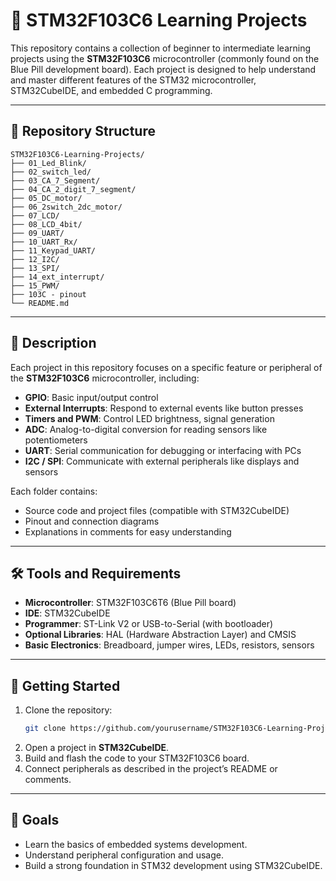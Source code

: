 # 📘 STM32F103C6 Learning Projects

This repository contains a collection of beginner to intermediate learning projects using the **STM32F103C6** microcontroller (commonly found on the Blue Pill development board). Each project is designed to help understand and master different features of the STM32 microcontroller, STM32CubeIDE, and embedded C programming.

---

## 📂 Repository Structure
```
STM32F103C6-Learning-Projects/
├── 01_Led_Blink/
├── 02_switch_led/
├── 03_CA_7_Segment/
├── 04_CA_2_digit_7_segment/
├── 05_DC_motor/
├── 06_2switch_2dc_motor/
├── 07_LCD/
├── 08_LCD_4bit/
├── 09_UART/
├── 10_UART_Rx/
├── 11_Keypad_UART/
├── 12_I2C/
├── 13_SPI/
├── 14_ext_interrupt/
├── 15_PWM/
├── 103C - pinout
└── README.md
```

---

## 📌 Description
Each project in this repository focuses on a specific feature or peripheral of the **STM32F103C6** microcontroller, including:

- **GPIO**: Basic input/output control  
- **External Interrupts**: Respond to external events like button presses  
- **Timers and PWM**: Control LED brightness, signal generation  
- **ADC**: Analog-to-digital conversion for reading sensors like potentiometers  
- **UART**: Serial communication for debugging or interfacing with PCs  
- **I2C / SPI**: Communicate with external peripherals like displays and sensors  

Each folder contains:
- Source code and project files (compatible with STM32CubeIDE)  
- Pinout and connection diagrams  
- Explanations in comments for easy understanding  

---

## 🛠️ Tools and Requirements
- **Microcontroller**: STM32F103C6T6 (Blue Pill board)  
- **IDE**: STM32CubeIDE  
- **Programmer**: ST-Link V2 or USB-to-Serial (with bootloader)  
- **Optional Libraries**: HAL (Hardware Abstraction Layer) and CMSIS  
- **Basic Electronics**: Breadboard, jumper wires, LEDs, resistors, sensors  

---

## 🚀 Getting Started
1. Clone the repository:
   ```bash
   git clone https://github.com/yourusername/STM32F103C6-Learning-Projects.git
   ```
2. Open a project in **STM32CubeIDE**.  
3. Build and flash the code to your STM32F103C6 board.  
4. Connect peripherals as described in the project’s README or comments.  

---

## 🎯 Goals
- Learn the basics of embedded systems development.  
- Understand peripheral configuration and usage.  
- Build a strong foundation in STM32 development using STM32CubeIDE.  
